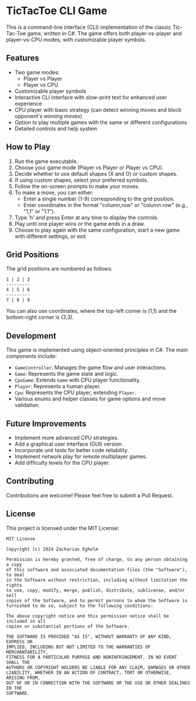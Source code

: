 # TicTacToe CLI Game

This is a command-line interface (CLI) implementation of the classic Tic-Tac-Toe game, written in C#. The game offers both player-vs-player and player-vs-CPU modes, with customizable player symbols.

## Features

- Two game modes:
  - Player vs Player
  - Player vs CPU
- Customizable player symbols
- Interactive CLI interface with slow-print text for enhanced user experience
- CPU player with basic strategy (can detect winning moves and block opponent's winning moves)
- Option to play multiple games with the same or different configurations
- Detailed controls and help system

## How to Play

1. Run the game executable.
2. Choose your game mode (Player vs Player or Player vs CPU).
3. Decide whether to use default shapes (X and O) or custom shapes.
4. If using custom shapes, select your preferred symbols.
5. Follow the on-screen prompts to make your moves.
6. To make a move, you can either:
   - Enter a single number (1-9) corresponding to the grid position.
   - Enter coordinates in the format "column,row" or "column.row" (e.g., "1,1" or "1.1").
7. Type 'h' and press Enter at any time to display the controls.
8. Play until one player wins or the game ends in a draw.
9. Choose to play again with the same configuration, start a new game with different settings, or exit.

## Grid Positions

The grid positions are numbered as follows:

```
1 | 2 | 3
---------
4 | 5 | 6
---------
7 | 8 | 9
```

You can also use coordinates, where the top-left corner is (1,1) and the bottom-right corner is (3,3).

## Development

This game is implemented using object-oriented principles in C#. The main components include:

- `GameController`: Manages the game flow and user interactions.
- `Game`: Represents the game state and logic.
- `CpuGame`: Extends `Game` with CPU player functionality.
- `Player`: Represents a human player.
- `Cpu`: Represents the CPU player, extending `Player`.
- Various enums and helper classes for game options and move validation.

## Future Improvements

- Implement more advanced CPU strategies.
- Add a graphical user interface (GUI) version.
- Incorporate unit tests for better code reliability.
- Implement network play for remote multiplayer games.
- Add difficulty levels for the CPU player.

## Contributing

Contributions are welcome! Please feel free to submit a Pull Request.

## License

This project is licensed under the MIT License:

```
MIT License

Copyright (c) 2024 Zacharias Egholm

Permission is hereby granted, free of charge, to any person obtaining a copy
of this software and associated documentation files (the "Software"), to deal
in the Software without restriction, including without limitation the rights
to use, copy, modify, merge, publish, distribute, sublicense, and/or sell
copies of the Software, and to permit persons to whom the Software is
furnished to do so, subject to the following conditions:

The above copyright notice and this permission notice shall be included in all
copies or substantial portions of the Software.

THE SOFTWARE IS PROVIDED "AS IS", WITHOUT WARRANTY OF ANY KIND, EXPRESS OR
IMPLIED, INCLUDING BUT NOT LIMITED TO THE WARRANTIES OF MERCHANTABILITY,
FITNESS FOR A PARTICULAR PURPOSE AND NONINFRINGEMENT. IN NO EVENT SHALL THE
AUTHORS OR COPYRIGHT HOLDERS BE LIABLE FOR ANY CLAIM, DAMAGES OR OTHER
LIABILITY, WHETHER IN AN ACTION OF CONTRACT, TORT OR OTHERWISE, ARISING FROM,
OUT OF OR IN CONNECTION WITH THE SOFTWARE OR THE USE OR OTHER DEALINGS IN THE
SOFTWARE.
```
